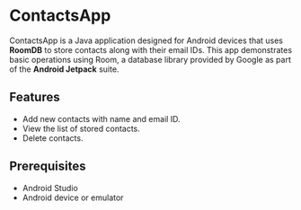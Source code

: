 # ContactsApp

ContactsApp is a Java application designed for Android devices that uses **RoomDB** to store contacts along with their email IDs. This app demonstrates basic operations using Room, a database library provided by Google as part of the **Android Jetpack** suite.

## Features

- Add new contacts with name and email ID.
- View the list of stored contacts.
- Delete contacts.

## Prerequisites

- Android Studio
- Android device or emulator
